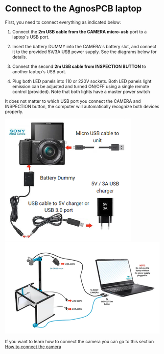 # Connect to the AgnosPCB laptop

First, you need to connect everything as indicated below:

1) Connect the **2m USB cable from the CAMERA micro-usb** port to a laptop´s USB port.

2) Insert the battery DUMMY into the CAMERA´s battery slot, and connect it to the provided 5V/3A USB power supply. See the diagrams below for details.


3) Connect the second **2m USB cable from INSPECTION BUTTON** to another laptop´s USB port.


4) Plug both LED panels into 110 or 220V sockets. Both LED panels light emission can be adjusted and turned ON/OFF using a single remote control (provided). Note that both lights have a master power switch


It does not matter to which USB port you connect the CAMERA and INSPECTION button, the computer will automatically recognize both devices properly.


![alt text](assets/conect_camera.PNG)
![alt text](assets/conect-laptop.PNG)

 If you want to learn how to connect the camera you can go to this section [How to connect the camera](Connect-the-camera.md "Title")